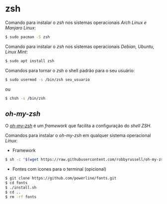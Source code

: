 zsh
===

Comando para instalar o _zsh_ nos sistemas operacionais _Arch Linux e Manjaro Linux_:

```bash
$ sudo pacman -S zsh
```

Comando para instalar o _zsh_ nos sistemas operacionais _Debian, Ubuntu, Linux Mint_:

```bash
$ sudo apt install zsh
```

Comandos para tornar o _zsh_ o shell padrão para o seu usuário:

```bash
$ sudo usermod -s /bin/zsh seu_usuario
```

ou

```bash
$ chsh -s /bin/zsh
```

## _oh-my-zsh_

O _[oh-my-zsh](http://ohmyz.sh/)_ é um _framework_ que facilita a configuração do _shell_ _ZSH_.

Comandos para instalar o _oh-my-zsh_ em qualquer sistema operacional _Linux_:

+ Framework

```bash
$ sh -c "$(wget https://raw.githubusercontent.com/robbyrussell/oh-my-zsh/master/tools/install.sh -O -)"
```

+ Fontes com icones para o terminal (opicional)

```bash
$ git clone https://github.com/powerline/fonts.git
$ cd fonts
$ ./install.sh
$ cd ..
$ rm -rf fonts
```

